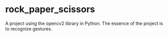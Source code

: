 # rock_paper_scissors
A project using the opencv2 library in Python. The essence of the project is to recognize gestures.
